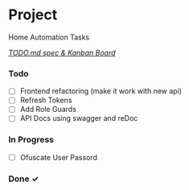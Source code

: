 # Project

Home Automation Tasks

<em>[TODO.md spec & Kanban Board](https://bit.ly/3fCwKfM)</em>

### Todo

- [ ] Frontend refactoring (make it work with new api)  
- [ ] Refresh Tokens  
- [ ] Add Role Guards  
- [ ] API Docs using swagger and reDoc  

### In Progress

- [ ] Ofuscate User Passord  

### Done ✓


